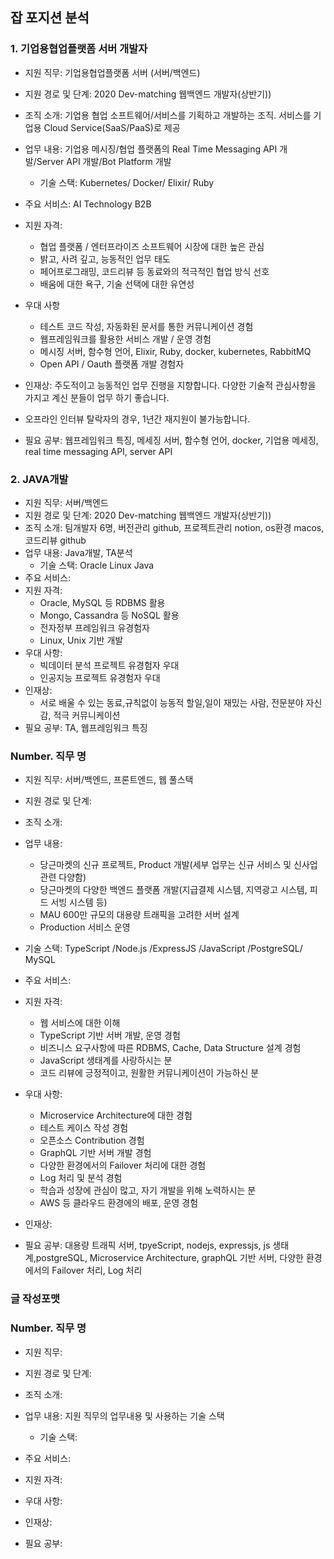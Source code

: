 ## 잡 포지션 분석

### 1. 기업용협업플랫폼 서버 개발자

- 지원 직무: 기업용협업플랫폼 서버 (서버/백엔드)
- 지원 경로 및 단계: 2020 Dev-matching 웹백엔드 개발자(상반기))
- 조직 소개: 기업용 협업 소프트웨어/서비스를 기획하고 개발하는 조직. 서비스를 기업용 Cloud Service(SaaS/PaaS)로 제공
- 업무 내용: 기업용 메시징/협업 플랫폼의 Real Time Messaging API 개발/Server API 개발/Bot Platform 개발
  - 기술 스택: Kubernetes/ Docker/ Elixir/ Ruby
- 주요 서비스: AI Technology B2B
- 지원 자격:

  - 협업 플랫폼 / 엔터프라이즈 소프트웨어 시장에 대한 높은 관심
  - 밝고, 사려 깊고, 능동적인 업무 태도
  - 페어프로그래밍, 코드리뷰 등 동료와의 적극적인 협업 방식 선호
  - 배움에 대한 욕구, 기술 선택에 대한 유연성

- 우대 사항

  - 테스트 코드 작성, 자동화된 문서를 통한 커뮤니케이션 경험
  - 웹프레임워크를 활용한 서비스 개발 / 운영 경험
  - 메시징 서버, 함수형 언어, Elixir, Ruby, docker, kubernetes, RabbitMQ
  - Open API / Oauth 플랫폼 개발 경험자

- 인재상: 주도적이고 능동적인 업무 진행을 지향합니다. 다양한 기술적 관심사항을 가지고 계신 분들이 업무 하기 좋습니다.
- 오프라인 인터뷰 탈락자의 경우, 1년간 재지원이 불가능합니다.

- 필요 공부: 웹프레임워크 특징, 메세징 서버, 함수형 언어, docker, 기업용 메세징, real time messaging API, server API

### 2. JAVA개발

<!-- 솔트룩스 -->

- 지원 직무: 서버/백엔드
- 지원 경로 및 단계: 2020 Dev-matching 웹백엔드 개발자(상반기))
- 조직 소개: 팀개발자 6명, 버전관리 github, 프로젝트관리 notion, os환경 macos,코드리뷰 github
- 업무 내용: Java개발, TA분석
  - 기술 스택: Oracle Linux Java
- 주요 서비스:
- 지원 자격:
  - Oracle, MySQL 등 RDBMS 활용
  - Mongo, Cassandra 등 NoSQL 활용
  - 전자정부 프레임워크 유경험자
  - Linux, Unix 기반 개발
- 우대 사항:
  - 빅데이터 분석 프로젝트 유경험자 우대
  - 인공지능 프로젝트 유경험자 우대
- 인재상:
  - 서로 배울 수 있는 동료,규칙없이 능동적 할일,일이 재밌는 사람, 전문분야 자신감, 적극 커뮤니케이션
- 필요 공부: TA, 웹프레임워크 특징

### Number. 직무 명

- 지원 직무: 서버/백엔드, 프론트엔드, 웹 풀스택
- 지원 경로 및 단계:
- 조직 소개:
- 업무 내용:
  - 당근마켓의 신규 프로젝트, Product 개발(세부 업무는 신규 서비스 및 신사업 관련 다양함)
  - 당근마켓의 다양한 백엔드 플랫폼 개발(지급결제 시스템, 지역광고 시스템, 피드 서빙 시스템 등)
  - MAU 600만 규모의 대용량 트래픽을 고려한 서버 설계
  - Production 서비스 운영
- 기술 스택: TypeScript /Node.js /ExpressJS /JavaScript /PostgreSQL/ MySQL
- 주요 서비스:

- 지원 자격:

  - 웹 서비스에 대한 이해
  - TypeScript 기반 서버 개발, 운영 경험
  - 비즈니스 요구사항에 따른 RDBMS, Cache, Data Structure 설계 경험
  - JavaScript 생태계를 사랑하시는 분
  - 코드 리뷰에 긍정적이고, 원활한 커뮤니케이션이 가능하신 분

- 우대 사항:
  - Microservice Architecture에 대한 경험
  - 테스트 케이스 작성 경험
  - 오픈소스 Contribution 경험
  - GraphQL 기반 서버 개발 경험
  - 다양한 환경에서의 Failover 처리에 대한 경험
  - Log 처리 및 분석 경험
  - 학습과 성장에 관심이 많고, 자기 개발을 위해 노력하시는 분
  - AWS 등 클라우드 환경에의 배포, 운영 경험

* 인재상:

* 필요 공부: 대용량 트래픽 서버, tpyeScript, nodejs, expressjs, js 생태계,postgreSQL, Microservice Architecture, graphQL 기반 서버, 다양한 환경에서의 Failover 처리, Log 처리

### 글 작성포맷

### Number. 직무 명

- 지원 직무:
- 지원 경로 및 단계:
- 조직 소개:
- 업무 내용: 지원 직무의 업무내용 및 사용하는 기술 스택
  - 기술 스택:
- 주요 서비스:

- 지원 자격:
- 우대 사항:

- 인재상:

- 필요 공부:
